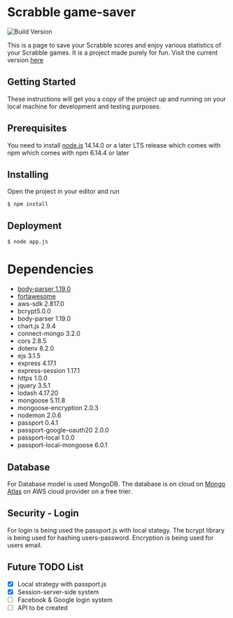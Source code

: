 <!--  Headings -->
# Scrabble game-saver

![Build Version](https://img.shields.io/badge/Build%20Version-v0.1alpha-red.svg?style=for-the-badge)

This is a page to save your Scrabble scores and 
enjoy various statistics of your Scrabble games.
It is a project made purely for fun. Visit the current version [here](https://thawing-caverns-80697.herokuapp.com/)

## Getting Started
These instructions will get you a copy of the project up and running on your local machine for development and testing purposes.

## Prerequisites
You need to install [node.js](https://nodejs.org/en/) 14.14.0 or a later LTS release which comes with npm which comes with npm 6.14.4 or later

## Installing
Open the project in your editor and run
```
$ npm install
```

## Deployment
```
$ node app.js 
```

# Dependencies

* [body-parser 1.19.0](https://www.npmjs.com/package/body-parser)
* [fortawesome](https://fontawesome.com/)
* aws-sdk 2.817.0
* bcrypt5.0.0
* body-parser 1.19.0
* chart.js 2.9.4
* connect-mongo 3.2.0
* cors 2.8.5
* dotenv 8.2.0
* ejs 3.1.5
* express 4.17.1
* express-session 1.17.1
* https 1.0.0
* jquery 3.5.1
* lodash 4.17.20
* mongoose 5.11.8
* mongoose-encryption 2.0.3
* nodemon 2.0.6
* passport 0.4.1
* passport-google-oauth20 2.0.0
* passport-local 1.0.0
* passport-local-mongoose 6.0.1

## Database
For Database model is used MongoDB. The database is on cloud on [Mongo Atlas](https://www.mongodb.com/cloud/atlas) on AWS cloud provider on a free trier.

## Security - Login
For login is being used the passport.js with local stategy. The bcrypt library is being used for hashing users-password. Encryption is being used for users email.

## Future TODO List
* [x] Local strategy with passport.js
* [x] Session-server-side system
* [ ] Facebook & Google login system
* [ ] API to be created 